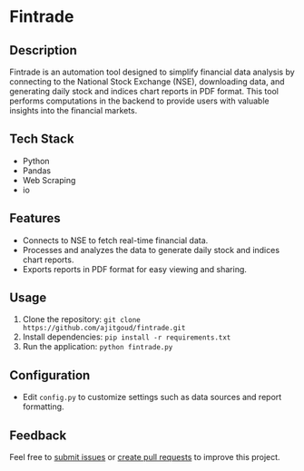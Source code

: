 # Fintrade

## Description

Fintrade is an automation tool designed to simplify financial data analysis by connecting to the National Stock Exchange (NSE), downloading data, and generating daily stock and indices chart reports in PDF format. This tool performs computations in the backend to provide users with valuable insights into the financial markets.

## Tech Stack

- Python
- Pandas
- Web Scraping
- io

## Features

- Connects to NSE to fetch real-time financial data.
- Processes and analyzes the data to generate daily stock and indices chart reports.
- Exports reports in PDF format for easy viewing and sharing.

## Usage

1. Clone the repository: `git clone https://github.com/ajitgoud/fintrade.git`
2. Install dependencies: `pip install -r requirements.txt`
3. Run the application: `python fintrade.py`

## Configuration

- Edit `config.py` to customize settings such as data sources and report formatting.


## Feedback

Feel free to [submit issues](https://github.com/ajitgoud/fintrade/issues) or [create pull requests](https://github.com/ajitgoud/fintrade/pulls) to improve this project.
